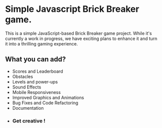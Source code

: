 # Simple Javascript Brick Breaker game.
This is a simple JavaScript-based Brick Breaker game project. While it's currently a work in progress, we have exciting plans to enhance it and turn it into a thrilling gaming experience.

## What you can add?
- Scores and Leaderboard
- Obstacles 
- Levels and power-ups
- Sound Effects
- Mobile Responsiveness
- Improved Graphics and Animations
- Bug Fixes and Code Refactoring
- Documentation
- ### Get creative ! 